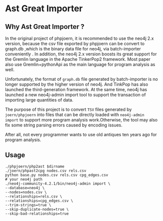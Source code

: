 # Ast Great Importer

## Why Ast Great Importer ?

In the original project of phpjoern, it is recommended to use the neo4j 2.x version, because the csv file exported by phpjoern can be convert to graph.db ,which is the binary data file for neo4j,  via batch-importer conveniently . In addition, the neo4j 2.x version boosts its great support for the Gremlin language in the Apache TinkerPop2 framework.  Most paper also use Gremlin+pythonApi as the main language for program analysis as well.

Unfortunately, the format of `graph.db` file generated by batch-importer is no longer supported by the higher version of neo4j. And TinkPop has also launched the third-generation framework. At the same time, neo4j has launched a new neo4j-admin import tool to support the transaction of importing large quantities of data.

The purpose of this project is to convert `TSV` files generated by `joern/phpjoern` into files that can be directly loaded with `neo4j-admin import` to support more program analysis work.Otherwise, the tool may also fix some string parsing errors caused by encoding issues.
 
 After all, not every programmer wants to use old antiques ten years ago for program analysis.

## Usage 

```shell script
./phpjoern/php2ast $dirname
./joern/phpast2cpg nodes.csv rels.csv
python base.py nodes.csv rels.csv cpg_edges.csv
# your neo4j path
./neo4j-community-4.2.1/bin/neo4j-admin import \
--database=neo4j \
--nodes=nodes.csv \
--relationships=rels.csv \
--relationships=cpg_edges.csv \
--trim-strings=true \
--skip-duplicate-nodes=true \
--skip-bad-relationships=true
```
